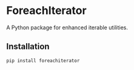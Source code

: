 # ForeachIterator

A Python package for enhanced iterable utilities.

## Installation

```bash
pip install foreachiterator
